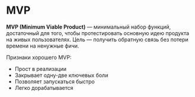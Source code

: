 

# MVP

**MVP (Minimum Viable Product)** — минимальный набор функций, достаточный для того, чтобы протестировать основную идею продукта на живых пользователях. Цель — получить обратную связь без потери времени на ненужные фичи.

Признаки хорошего MVP:
- Прост в реализации
- Закрывает одну-две ключевых боли
- Позволяет запускаться быстро
- Легко дорабатывается